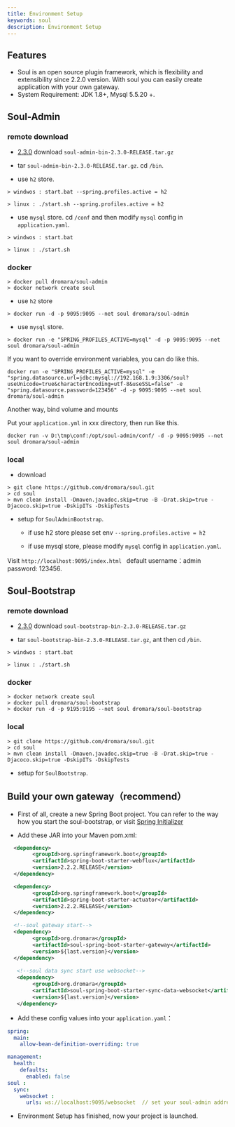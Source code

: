 ```yaml
---
title: Environment Setup
keywords: soul
description: Environment Setup
---
```


## Features

* Soul is an open source plugin framework, which is flexibility and extensibility since 2.2.0 version.
  With soul you can easily create application with your own gateway.
* System Requirement: JDK 1.8+, Mysql 5.5.20 +.


## Soul-Admin

### remote download

* [2.3.0](https://github.com/dromara/soul/releases/tag/2.3.0) download `soul-admin-bin-2.3.0-RELEASE.tar.gz`

* tar `soul-admin-bin-2.3.0-RELEASE.tar.gz`. cd `/bin`.

* use `h2` store.

```
> windwos : start.bat --spring.profiles.active = h2

> linux : ./start.sh --spring.profiles.active = h2
```

* use `mysql` store.  cd `/conf` and then modify `mysql` config in  `application.yaml`.

```
> windwos : start.bat 

> linux : ./start.sh 
```

### docker

```
> docker pull dromara/soul-admin
> docker network create soul
```

* use `h2` store
```
> docker run -d -p 9095:9095 --net soul dromara/soul-admin
```

* use `mysql` store.

```
> docker run -e "SPRING_PROFILES_ACTIVE=mysql" -d -p 9095:9095 --net soul dromara/soul-admin
```

If you want to override environment variables, you can do like this.

```
docker run -e "SPRING_PROFILES_ACTIVE=mysql" -e "spring.datasource.url=jdbc:mysql://192.168.1.9:3306/soul?useUnicode=true&characterEncoding=utf-8&useSSL=false" -e "spring.datasource.password=123456" -d -p 9095:9095 --net soul dromara/soul-admin
```

Another way, bind volume and mounts

Put your `application.yml` in xxx directory, then run like this.

```
docker run -v D:\tmp\conf:/opt/soul-admin/conf/ -d -p 9095:9095 --net soul dromara/soul-admin
```

### local

* download
```
> git clone https://github.com/dromara/soul.git
> cd soul
> mvn clean install -Dmaven.javadoc.skip=true -B -Drat.skip=true -Djacoco.skip=true -DskipITs -DskipTests
```

* setup for  `SoulAdminBootstrap`.

  * if use h2 store please set env  `--spring.profiles.active = h2`

  * if use mysql store, please modify `mysql` config in  `application.yaml`.


Visit `http://localhost:9095/index.html ` default username：admin  password: 123456.


## Soul-Bootstrap

### remote download

* [2.3.0](https://github.com/dromara/soul/releases/tag/2.3.0) download `soul-bootstrap-bin-2.3.0-RELEASE.tar.gz`

* tar `soul-bootstrap-bin-2.3.0-RELEASE.tar.gz`, ant then cd `/bin`.

```
> windwos : start.bat 

> linux : ./start.sh 
```

### docker

```
> docker network create soul
> docker pull dromara/soul-bootstrap
> docker run -d -p 9195:9195 --net soul dromara/soul-bootstrap
```

### local

```
> git clone https://github.com/dromara/soul.git
> cd soul
> mvn clean install -Dmaven.javadoc.skip=true -B -Drat.skip=true -Djacoco.skip=true -DskipITs -DskipTests
```

* setup for `SoulBootstrap`.

## Build your own gateway（recommend）

* First of all, create a new Spring Boot project. You can refer to the way how you start the soul-bootstrap, or visit [Spring Initializer](https://spring.io/quickstart)

* Add these JAR into your Maven pom.xml:

```xml
  <dependency>
        <groupId>org.springframework.boot</groupId>
        <artifactId>spring-boot-starter-webflux</artifactId>
        <version>2.2.2.RELEASE</version>
  </dependency>

  <dependency>
        <groupId>org.springframework.boot</groupId>
        <artifactId>spring-boot-starter-actuator</artifactId>
        <version>2.2.2.RELEASE</version>
  </dependency>

  <!--soul gateway start-->
  <dependency>
        <groupId>org.dromara</groupId>
        <artifactId>soul-spring-boot-starter-gateway</artifactId>
        <version>${last.version}</version>
  </dependency>
  
   <!--soul data sync start use websocket-->
   <dependency>
        <groupId>org.dromara</groupId>
        <artifactId>soul-spring-boot-starter-sync-data-websocket</artifactId>
        <version>${last.version}</version>
   </dependency>
```

* Add these config values into your `application.yaml`：

```yaml
spring:
  main:
    allow-bean-definition-overriding: true

management:
  health:
    defaults:
      enabled: false
soul :
  sync:
    websocket :
      urls: ws://localhost:9095/websocket  // set your soul-admin address
```
* Environment Setup has finished, now your project is launched.










